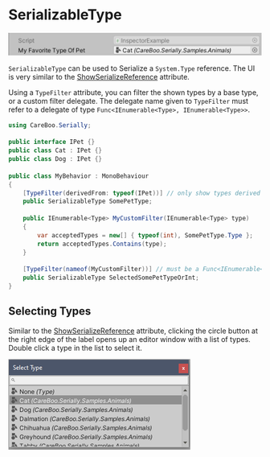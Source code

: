 # SerializableType

![SerializableTypeDrawer](images/SerializableTypeDrawer.png)

`SerializableType` can be used to Serialize a `System.Type` reference. The UI is very similar to the [ShowSerializeReference](ShowSerializeReference.md) attribute.

Using a `TypeFilter` attribute, you can filter the shown types by a base type, or a custom filter delegate. The delegate name given to `TypeFilter` must refer to a delegate of type `Func<IEnumerable<Type>, IEnumerable<Type>>`.

```cs
using CareBoo.Serially;

public interface IPet {}
public class Cat : IPet {}
public class Dog : IPet {}

public class MyBehavior : MonoBehaviour
{
    [TypeFilter(derivedFrom: typeof(IPet))] // only show types derived from IPet
    public SerializableType SomePetType;

    public IEnumerable<Type> MyCustomFilter(IEnumerable<Type> type)
    {
        var acceptedTypes = new[] { typeof(int), SomePetType.Type };
        return acceptedTypes.Contains(type);
    }

    [TypeFilter(nameof(MyCustomFilter))] // must be a Func<IEnumerable<Type>, IEnumerable<Type>>
    public SerializableType SelectedSomePetTypeOrInt;
}
```

## Selecting Types

Similar to the [ShowSerializeReference](ShowSerializeReference.md) attribute, clicking the circle button at the right edge of the label opens up an editor window with a list of types. Double click a type in the list to select it.

![TypePickerWindow](images/TypePickerWindow.png)
